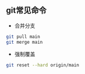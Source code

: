 ## git常见命令
- 合并分支
```bash
git pull main
git merge main
```

- 强制覆盖

```bash
git reset --hard origin/main
```


